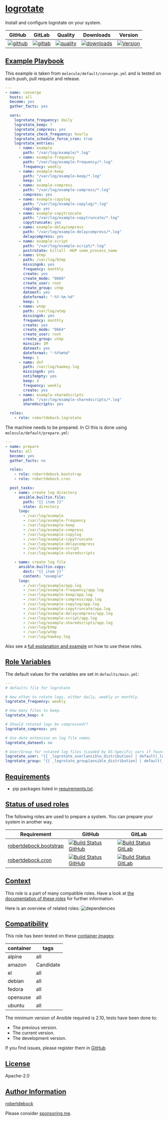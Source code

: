 # [logrotate](#logrotate)

Install and configure logrotate on your system.

|GitHub|GitLab|Quality|Downloads|Version|
|------|------|-------|---------|-------|
|[![github](https://github.com/robertdebock/ansible-role-logrotate/workflows/Ansible%20Molecule/badge.svg)](https://github.com/robertdebock/ansible-role-logrotate/actions)|[![gitlab](https://gitlab.com/robertdebock/ansible-role-logrotate/badges/master/pipeline.svg)](https://gitlab.com/robertdebock/ansible-role-logrotate)|[![quality](https://img.shields.io/ansible/quality/39060)](https://galaxy.ansible.com/robertdebock/logrotate)|[![downloads](https://img.shields.io/ansible/role/d/39060)](https://galaxy.ansible.com/robertdebock/logrotate)|[![Version](https://img.shields.io/github/release/robertdebock/ansible-role-logrotate.svg)](https://github.com/robertdebock/ansible-role-logrotate/releases/)|

## [Example Playbook](#example-playbook)

This example is taken from `molecule/default/converge.yml` and is tested on each push, pull request and release.

```yaml
---
- name: converge
  hosts: all
  become: yes
  gather_facts: yes

  vars:
    logrotate_frequency: daily
    logrotate_keep: 7
    logrotate_compress: yes
    logrotate_check_frequency: hourly
    logrotate_schedule_force_cron: true
    logrotate_entries:
      - name: example
        path: "/var/log/example/*.log"
      - name: example-frequency
        path: "/var/log/example-frequency/*.log"
        frequency: weekly
      - name: example-keep
        path: "/var/log/example-keep/*.log"
        keep: 14
      - name: example-compress
        path: "/var/log/example-compress/*.log"
        compress: yes
      - name: example-copylog
        path: "/var/log/example-copylog/*.log"
        copylog: yes
      - name: example-copytruncate
        path: "/var/log/example-copytruncate/*.log"
        copytruncate: yes
      - name: example-delaycompress
        path: "/var/log/example-delaycompress/*.log"
        delaycompress: yes
      - name: example-script
        path: "/var/log/example-script/*.log"
        postrotate: killall -HUP some_process_name
      - name: btmp
        path: /var/log/btmp
        missingok: yes
        frequency: monthly
        create: yes
        create_mode: "0660"
        create_user: root
        create_group: utmp
        dateext: yes
        dateformat: "-%Y-%m-%d"
        keep: 1
      - name: wtmp
        path: /var/log/wtmp
        missingok: yes
        frequency: monthly
        create: yes
        create_mode: "0664"
        create_user: root
        create_group: utmp
        minsize: 1M
        dateext: yes
        dateformat: "-%Y%m%d"
        keep: 1
      - name: dnf
        path: /var/log/hawkey.log
        missingok: yes
        notifempty: yes
        keep: 4
        frequency: weekly
        create: yes
      - name: example-sharedscripts
        path: "/var/log/example-sharedscripts/*.log"
        sharedscripts: yes

  roles:
    - role: robertdebock.logrotate
```

The machine needs to be prepared. In CI this is done using `molecule/default/prepare.yml`:

```yaml
---
- name: prepare
  hosts: all
  become: yes
  gather_facts: no

  roles:
    - role: robertdebock.bootstrap
    - role: robertdebock.cron

  post_tasks:
    - name: create log directory
      ansible.builtin.file:
        path: "{{ item }}"
        state: directory
      loop:
        - /var/log/example
        - /var/log/example-frequency
        - /var/log/example-keep
        - /var/log/example-compress
        - /var/log/example-copylog
        - /var/log/example-copytruncate
        - /var/log/example-delaycompress
        - /var/log/example-script
        - /var/log/example-sharedscripts

    - name: create log file
      ansible.builtin.copy:
        dest: "{{ item }}"
        content: "example"
      loop:
        - /var/log/example/app.log
        - /var/log/example-frequency/app.log
        - /var/log/example-keep/app.log
        - /var/log/example-compress/app.log
        - /var/log/example-copylog/app.log
        - /var/log/example-copytruncate/app.log
        - /var/log/example-delaycompress/app.log
        - /var/log/example-script/app.log
        - /var/log/example-sharedscripts/app.log
        - /var/log/btmp
        - /var/log/wtmp
        - /var/log/hawkey.log
```

Also see a [full explanation and example](https://robertdebock.nl/how-to-use-these-roles.html) on how to use these roles.

## [Role Variables](#role-variables)

The default values for the variables are set in `defaults/main.yml`:

```yaml
---
# defaults file for logrotate

# How often to rotate logs, either daily, weekly or monthly.
logrotate_frequency: weekly

# How many files to keep.
logrotate_keep: 4

# Should rotated logs be compressed??
logrotate_compress: yes

# Use date extension on log file names
logrotate_dateext: no

# User/Group for rotated log files (Loaded by OS-Specific vars if found, or and can be set manually)
logrotate_user: "{{ _logrotate_user[ansible_distribution] | default(_logrotate_user['default'] ) }}"
logrotate_group: "{{ _logrotate_group[ansible_distribution] | default(_logrotate_group['default'] ) }}"
```

## [Requirements](#requirements)

- pip packages listed in [requirements.txt](https://github.com/robertdebock/ansible-role-logrotate/blob/master/requirements.txt).

## [Status of used roles](#status-of-requirements)

The following roles are used to prepare a system. You can prepare your system in another way.

| Requirement | GitHub | GitLab |
|-------------|--------|--------|
|[robertdebock.bootstrap](https://galaxy.ansible.com/robertdebock/bootstrap)|[![Build Status GitHub](https://github.com/robertdebock/ansible-role-bootstrap/workflows/Ansible%20Molecule/badge.svg)](https://github.com/robertdebock/ansible-role-bootstrap/actions)|[![Build Status GitLab](https://gitlab.com/robertdebock/ansible-role-bootstrap/badges/master/pipeline.svg)](https://gitlab.com/robertdebock/ansible-role-bootstrap)|
|[robertdebock.cron](https://galaxy.ansible.com/robertdebock/cron)|[![Build Status GitHub](https://github.com/robertdebock/ansible-role-cron/workflows/Ansible%20Molecule/badge.svg)](https://github.com/robertdebock/ansible-role-cron/actions)|[![Build Status GitLab](https://gitlab.com/robertdebock/ansible-role-cron/badges/master/pipeline.svg)](https://gitlab.com/robertdebock/ansible-role-cron)|

## [Context](#context)

This role is a part of many compatible roles. Have a look at [the documentation of these roles](https://robertdebock.nl/) for further information.

Here is an overview of related roles:
![dependencies](https://raw.githubusercontent.com/robertdebock/ansible-role-logrotate/png/requirements.png "Dependencies")

## [Compatibility](#compatibility)

This role has been tested on these [container images](https://hub.docker.com/u/robertdebock):

|container|tags|
|---------|----|
|alpine|all|
|amazon|Candidate|
|el|all|
|debian|all|
|fedora|all|
|opensuse|all|
|ubuntu|all|

The minimum version of Ansible required is 2.10, tests have been done to:

- The previous version.
- The current version.
- The development version.

If you find issues, please register them in [GitHub](https://github.com/robertdebock/ansible-role-logrotate/issues)

## [License](#license)

Apache-2.0

## [Author Information](#author-information)

[robertdebock](https://robertdebock.nl/)

Please consider [sponsoring me](https://github.com/sponsors/robertdebock).

